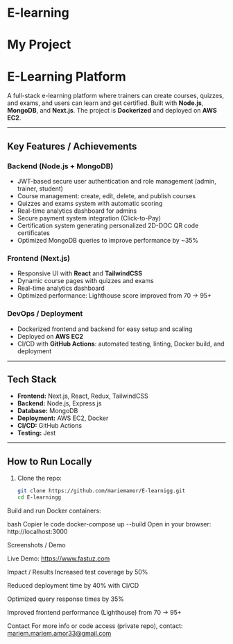 # E-learning
# My Project
# E-Learning Platform

A full-stack e-learning platform where trainers can create courses, quizzes, and exams, and users can learn and get certified. Built with **Node.js**, **MongoDB**, and **Next.js**. The project is **Dockerized** and deployed on **AWS EC2**.

---

## Key Features / Achievements

### Backend (Node.js + MongoDB)
- JWT-based secure user authentication and role management (admin, trainer, student)
- Course management: create, edit, delete, and publish courses
- Quizzes and exams system with automatic scoring
- Real-time analytics dashboard for admins
- Secure payment system integration (Click-to-Pay)
- Certification system generating personalized 2D-DOC QR code certificates
- Optimized MongoDB queries to improve performance by ~35%

### Frontend (Next.js)
- Responsive UI with **React** and **TailwindCSS**
- Dynamic course pages with quizzes and exams
- Real-time analytics dashboard
- Optimized performance: Lighthouse score improved from 70 → 95+

### DevOps / Deployment
- Dockerized frontend and backend for easy setup and scaling
- Deployed on **AWS EC2**
- CI/CD with **GitHub Actions**: automated testing, linting, Docker build, and deployment

---

## Tech Stack

- **Frontend:** Next.js, React, Redux, TailwindCSS
- **Backend:** Node.js, Express.js
- **Database:** MongoDB
- **Deployment:** AWS EC2, Docker
- **CI/CD:** GitHub Actions
- **Testing:** Jest

---

## How to Run Locally

1. Clone the repo:  
   ```bash
   git clone https://github.com/mariemamor/E-learnigg.git
   cd E-learningg
Build and run Docker containers:

bash
Copier le code
docker-compose up --build
Open in your browser: http://localhost:3000

Screenshots / Demo


Live Demo: https://www.fastuz.com

Impact / Results
Increased test coverage by 50%

Reduced deployment time by 40% with CI/CD

Optimized query response times by 35%

Improved frontend performance (Lighthouse) from 70 → 95+

Contact
For more info or code access (private repo), contact: mariem.mariem.amor33@gmail.com
